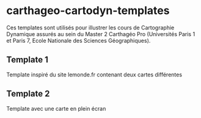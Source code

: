 # carthageo-cartodyn-templates

Ces templates sont utilisés pour illustrer les cours de Cartographie Dynamique assurés au sein du Master 2 Carthagéo Pro (Universités Paris 1 et Paris 7, Ecole Nationale des Sciences Géographiques).

## Template 1

Template inspiré du site lemonde.fr contenant deux cartes différentes

## Template 2

Template avec une carte en plein écran